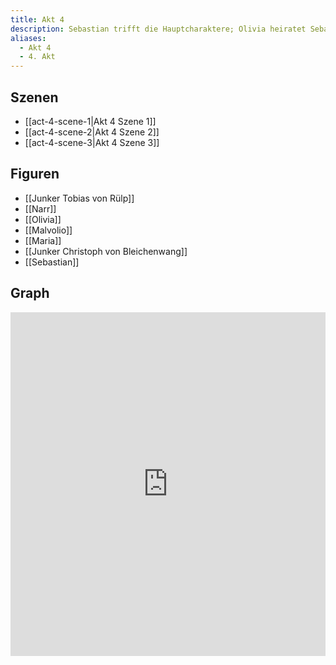 ```yaml
---
title: Akt 4
description: Sebastian trifft die Hauptcharaktere; Olivia heiratet Sebastian.
aliases:
  - Akt 4
  - 4. Akt
---
```

## Szenen
- [[act-4-scene-1|Akt 4 Szene 1]]
- [[act-4-scene-2|Akt 4 Szene 2]]
- [[act-4-scene-3|Akt 4 Szene 3]]

## Figuren
- [[Junker Tobias von Rülp]]
- [[Narr]]
- [[Olivia]]
- [[Malvolio]]
- [[Maria]]
- [[Junker Christoph von Bleichenwang]]
- [[Sebastian]]

## Graph
<iframe src="https://catchears.github.io/was-ihr-wollt-graphs/act-4/act-4-dark" width=100% height=550 style="border: 0;"></iframe>